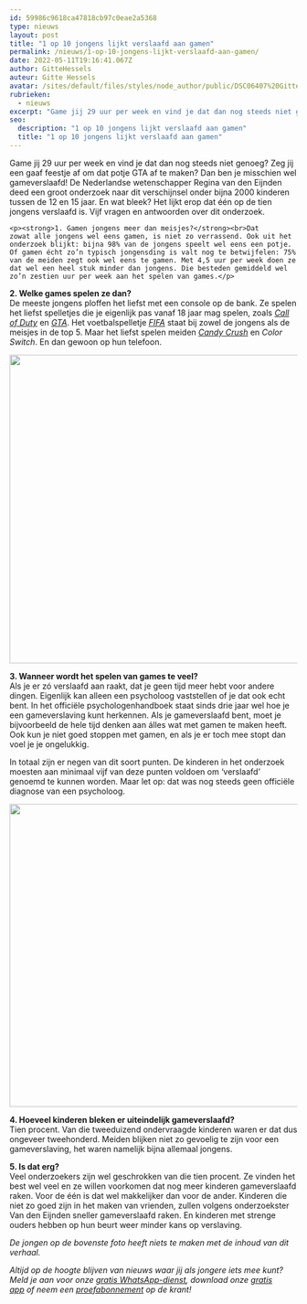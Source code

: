```yaml
---
id: 59986c9618ca47818cb97c0eae2a5368
type: nieuws
layout: post
title: "1 op 10 jongens lijkt verslaafd aan gamen"
permalink: /nieuws/1-op-10-jongens-lijkt-verslaafd-aan-gamen/
date: 2022-05-11T19:16:41.067Z
author: GitteHessels
auteur: Gitte Hessels
avatar: /sites/default/files/styles/node_author/public/DSC06407%20Gitte_0.jpg?itok=zeg9hMTG
rubrieken:
  - nieuws
excerpt: "Game jij 29 uur per week en vind je dat dan nog steeds niet genoeg? Zeg jij een gaaf feestje af om dat potje GTA af te maken? Dan ben je misschien wel gameverslaafd! De Nederlandse wetenschapper Regina van den Eijnden deed een groot onderzoek naar dit verschijnsel onder bijna 2000 kinderen tussen de 12 en 15 jaar. En wat bleek? Het lijkt erop dat één op de tien jongens verslaafd is. Vijf vragen en antwoorden over dit onderzoek.  "
seo:
  description: "1 op 10 jongens lijkt verslaafd aan gamen"
  title: "1 op 10 jongens lijkt verslaafd aan gamen"
---
```

Game jij 29 uur per week en vind je dat dan nog steeds niet genoeg? Zeg jij een gaaf feestje af om dat potje GTA af te maken? Dan ben je misschien wel gameverslaafd! De Nederlandse wetenschapper Regina van den Eijnden deed een groot onderzoek naar dit verschijnsel onder bijna 2000 kinderen tussen de 12 en 15 jaar. En wat bleek? Het lijkt erop dat één op de tien jongens verslaafd is. Vijf vragen en antwoorden over dit onderzoek.  

    <p><strong>1. Gamen jongens meer dan meisjes?</strong><br>Dat zowat alle jongens wel eens gamen, is niet zo verrassend. Ook uit het onderzoek blijkt: bijna 98% van de jongens speelt wel eens een potje. Of gamen écht zo’n typisch jongensding is valt nog te betwijfelen: 75% van de meiden zegt ook wel eens te gamen. Met 4,5 uur per week doen ze dat wel een heel stuk minder dan jongens. Die besteden gemiddeld wel zo’n zestien uur per week aan het spelen van games.</p>
<p><strong>2. Welke games spelen ze dan?</strong><br>De meeste jongens ploffen het liefst met een console op de bank. Ze spelen het liefst spelletjes die je eigenlijk pas vanaf 18 jaar mag spelen, zoals <a href="/archief/call-duty-gaat-de-hoogte"><em>Call of Duty</em></a> en <a href="/archief/recensie-gta-v"><em>GTA</em></a>. Het voetbalspelletje <a href="/recensies/game/fifa-16"><em>FIFA</em></a> staat bij zowel de jongens als de meisjes in de top 5. Maar het liefst spelen meiden <a href="/blog/mijn-haatliefde-voor-candy-crush"><em>Candy Crush</em></a> en <em>Color Switch</em>. En dan gewoon op hun telefoon.</p>
<p><div class="media media-element-container media-default"><div id="file-17472" class="file file-image file-image-jpeg">

        
  
  <div class="content">
    <img title="Foto: ANP" height="540" width="800" class="media-element file-default" data-delta="1" src="/sites/default/files/ANP-8154600%20ok.jpg" alt="">  </div>

  
</div>
</div>
<p><strong>3. Wanneer wordt het spelen van games te veel? </strong><br>Als je er zó verslaafd aan raakt, dat je geen tijd meer hebt voor andere dingen. Eigenlijk kan alleen een psycholoog vaststellen of je dat ook echt bent. In het officiële psychologenhandboek staat sinds drie jaar wel hoe je een gameverslaving kunt herkennen. Als je gameverslaafd bent, moet je bijvoorbeeld de hele tijd denken aan álles wat met gamen te maken heeft. Ook kun je niet goed stoppen met gamen, en als je er toch mee stopt dan voel je je ongelukkig.</p>
<p>In totaal zijn er negen van dit soort punten. De kinderen in het onderzoek moesten aan minimaal vijf van deze punten voldoen om ‘verslaafd’ genoemd te kunnen worden. Maar let op: dat was nog steeds geen officiële diagnose van een psycholoog.</p>
<p><div class="media media-element-container media-default"><div id="file-17473" class="file file-image file-image-jpeg">

        
  
  <div class="content">
    <img title="Foto: ANP" height="530" width="800" class="media-element file-default" data-delta="2" src="/sites/default/files/ANP-26624144%20ok.jpg" alt="">  </div>

  
</div>
</div>
<p><strong>4. Hoeveel kinderen bleken er uiteindelijk gameverslaafd?</strong><br>Tien procent. Van die tweeduizend ondervraagde kinderen waren er dat dus ongeveer tweehonderd. Meiden blijken niet zo gevoelig te zijn voor een gameverslaving, het waren namelijk bijna allemaal jongens.  </p>
<p><strong>5. Is dat erg? </strong><br>Veel onderzoekers zijn wel geschrokken van die tien procent. Ze vinden het best wel veel en ze willen voorkomen dat nog meer kinderen gameverslaafd raken. Voor de één is dat wel makkelijker dan voor de ander. Kinderen die niet zo goed zijn in het maken van vrienden, zullen volgens onderzoekster Van den Eijnden sneller gameverslaafd raken. En kinderen met strenge ouders hebben op hun beurt weer minder kans op verslaving.</p>
<p><em>De jongen op de bovenste foto heeft niets te maken met de inhoud van dit verhaal.</em></p>
<p><em>Altijd op de hoogte blijven van nieuws waar jij als jongere iets mee kunt? Meld je aan voor onze <a href="/whatsapp">gratis WhatsApp-dienst</a>, download onze <a href="/app">gratis app</a> of neem een <a href="https://abonneren.sevendays.nl/abonneren/abonnementen/ae/artikel">proefabonnement</a> op de krant!</em></p>  
